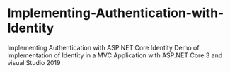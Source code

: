 # Implementing-Authentication-with-Identity
Implementing Authentication with ASP.NET Core Identity
Demo of implementation of Identity in a MVC Application with ASP.NET Core 3 and visual Studio 2019
